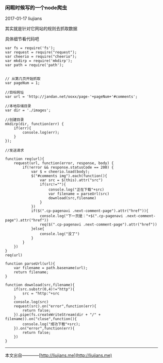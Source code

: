 ### 闲暇时候写的一个node爬虫

2017-01-17 liujians
	
其实就是针对它网站的规则去抓取数据

具体细节看代码吧

	var fs = require('fs');
	var request = require("request");
	var cheerio = require("cheerio");
	var mkdirp = require('mkdirp');
	var path = require('path');


	// 从第几页开始抓取
	var pageNum = 1;

	//目标网址
	var url = 'http://jandan.net/ooxx/page-'+pageNum+'#comments';
	 
	//本地存储目录
	var dir = './images';
	 
	//创建目录
	mkdirp(dir, function(err) {
		if(err){
			console.log(err);
		}
	});
	
	//发送请求

	function req(url){
		request(url, function(error, response, body) {
			if(!error && response.statusCode == 200) {
				var $ = cheerio.load(body);
				$("#comments img").each(function(){
					var src = $(this).attr("src")
					if(src!=""){
						console.log("正在下载"+src)
						var filename = parseUrl(src)
						download(src,filename)
					}
				})
				if($(".cp-pagenavi .next-comment-page").attr("href")){
					console.log("下一页是："+$(".cp-pagenavi .next-comment-page").attr("href"))
					req($(".cp-pagenavi .next-comment-page").attr("href"))
				}else{
					console.log("没了")
				}
			}
		})
	}
	req(url)

	function parseUrl(url){
		var filename = path.basename(url);
		return filename;
	}

	function download(src,filename){
		if(src.substr(0,4)!="http"){
			src = "http:"+src
		}
		console.log(src)
		request(src).on("error",function(err){
			return false;
		}).pipe(fs.createWriteStream(dir + "/" + filename)).on("close",function(){
			console.log("成功下载"+src);
		}).on("error",function(err){
			return false;
		})
	}

___
本文出自————[http://liujians.me](http://liujians.me)
